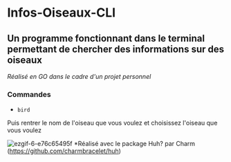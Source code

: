 # Infos-Oiseaux-CLI

## Un programme fonctionnant dans le terminal permettant de chercher des informations sur des oiseaux
*Réalisé en GO dans le cadre d'un projet personnel*

### Commandes 
- ```bird```

Puis rentrer le nom de l'oiseau que vous voulez et choisissez l'oiseau que vous voulez

![ezgif-6-e76c65495f](https://github.com/ZefusX/Infos-Oiseaux-CLI/assets/116253674/a6171b08-b85d-48ed-a154-d568be57b9a2)
*Réalisé avec le package Huh? par Charm (https://github.com/charmbracelet/huh)
